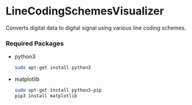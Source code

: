 # LineCodingSchemesVisualizer
Converts digital data to digital signal using various line coding schemes.

### Required Packages

* python3

  ```bash
  sudo apt-get install python3
  ```

* matplotlib

  ```bash
  sudo apt-get install python3-pip
  pip3 install matplotlib
  ```